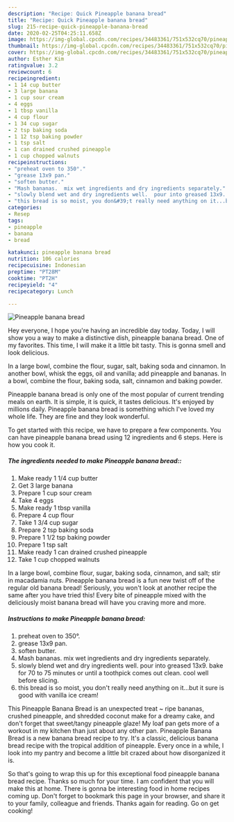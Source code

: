 ```yaml
---
description: "Recipe: Quick Pineapple banana bread"
title: "Recipe: Quick Pineapple banana bread"
slug: 215-recipe-quick-pineapple-banana-bread
date: 2020-02-25T04:25:11.658Z
image: https://img-global.cpcdn.com/recipes/34483361/751x532cq70/pineapple-banana-bread-recipe-main-photo.jpg
thumbnail: https://img-global.cpcdn.com/recipes/34483361/751x532cq70/pineapple-banana-bread-recipe-main-photo.jpg
cover: https://img-global.cpcdn.com/recipes/34483361/751x532cq70/pineapple-banana-bread-recipe-main-photo.jpg
author: Esther Kim
ratingvalue: 3.2
reviewcount: 6
recipeingredient:
- 1 14 cup butter
- 3 large banana
- 1 cup sour cream
- 4 eggs
- 1 tbsp vanilla
- 4 cup flour
- 1 34 cup sugar
- 2 tsp baking soda
- 1 12 tsp baking powder
- 1 tsp salt
- 1 can drained crushed pineapple
- 1 cup chopped walnuts
recipeinstructions:
- "preheat oven to 350°."
- "grease 13x9 pan."
- "soften butter."
- "Mash bananas.  mix wet ingredients and dry ingredients separately."
- "slowly blend wet and dry ingredients well.  pour into greased 13x9.  bake for 70 to 75 minutes or until a toothpick comes out clean.  cool well before slicing."
- "this bread is so moist, you don&#39;t really need anything on it...but it sure is good with vanilla ice cream!"
categories:
- Resep
tags:
- pineapple
- banana
- bread

katakunci: pineapple banana bread
nutrition: 106 calories
recipecuisine: Indonesian
preptime: "PT28M"
cooktime: "PT2H"
recipeyield: "4"
recipecategory: Lunch

---
```



![Pineapple banana bread](https://img-global.cpcdn.com/recipes/34483361/751x532cq70/pineapple-banana-bread-recipe-main-photo.jpg)

Hey everyone, I hope you're having an incredible day today. Today, I will show you a way to make a distinctive dish, pineapple banana bread. One of my favorites. This time, I will make it a little bit tasty. This is gonna smell and look delicious.

In a large bowl, combine the flour, sugar, salt, baking soda and cinnamon. In another bowl, whisk the eggs, oil and vanilla; add pineapple and bananas. In a bowl, combine the flour, baking soda, salt, cinnamon and baking powder.

Pineapple banana bread is only one of the most popular of current trending meals on earth. It is simple, it is quick, it tastes delicious. It's enjoyed by millions daily. Pineapple banana bread is something which I've loved my whole life. They are fine and they look wonderful.


To get started with this recipe, we have to prepare a few components. You can have pineapple banana bread using 12 ingredients and 6 steps. Here is how you cook it.

##### The ingredients needed to make Pineapple banana bread::

1. Make ready 1 1/4 cup butter
1. Get 3 large banana
1. Prepare 1 cup sour cream
1. Take 4 eggs
1. Make ready 1 tbsp vanilla
1. Prepare 4 cup flour
1. Take 1 3/4 cup sugar
1. Prepare 2 tsp baking soda
1. Prepare 1 1/2 tsp baking powder
1. Prepare 1 tsp salt
1. Make ready 1 can drained crushed pineapple
1. Take 1 cup chopped walnuts


In a large bowl, combine flour, sugar, baking soda, cinnamon, and salt; stir in macadamia nuts. Pineapple banana bread is a fun new twist off of the regular old banana bread! Seriously, you won&#39;t look at another recipe the same after you have tried this! Every bite of pineapple mixed with the deliciously moist banana bread will have you craving more and more. 

##### Instructions to make Pineapple banana bread:

1. preheat oven to 350°.
1. grease 13x9 pan.
1. soften butter.
1. Mash bananas.  mix wet ingredients and dry ingredients separately.
1. slowly blend wet and dry ingredients well.  pour into greased 13x9.  bake for 70 to 75 minutes or until a toothpick comes out clean.  cool well before slicing.
1. this bread is so moist, you don&#39;t really need anything on it...but it sure is good with vanilla ice cream!


This Pineapple Banana Bread is an unexpected treat ~ ripe bananas, crushed pineapple, and shredded coconut make for a dreamy cake, and don&#39;t forget that sweet/tangy pineapple glaze! My loaf pan gets more of a workout in my kitchen than just about any other pan. Pineapple Banana Bread is a new banana bread recipe to try. It&#39;s a classic, delicious banana bread recipe with the tropical addition of pineapple. Every once in a while, I look into my pantry and become a little bit crazed about how disorganized it is. 

So that's going to wrap this up for this exceptional food pineapple banana bread recipe. Thanks so much for your time. I am confident that you will make this at home. There is gonna be interesting food in home recipes coming up. Don't forget to bookmark this page in your browser, and share it to your family, colleague and friends. Thanks again for reading. Go on get cooking!
